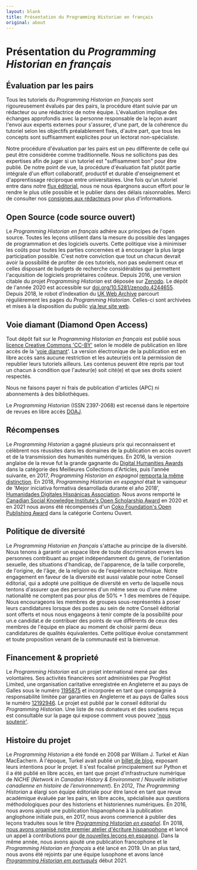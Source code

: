 ```yaml
---
layout: blank
title: Présentation du Programming Historian en français
original: about
---
```


# Présentation du _Programming Historian en français_


## Évaluation par les pairs
Tous les tutoriels du _Programming Historian en français_ sont rigoureusement évalués par des pairs, la procédure étant suivie par un rédacteur ou une rédactrice de notre équipe. L'évaluation implique des échanges approfondis avec la personne responsable de la leçon avant l'envoi aux experts externes pour s'assurer, d'une part, de la cohérence du tutoriel selon les objectifs préalablement fixés, d'autre part, que tous les concepts sont suffisamment explicites pour un lectorat non-spécialiste.

Notre procédure d'évaluation par les pairs est un peu différente de celle qui peut être considérée comme traditionnelle. Nous ne sollicitons pas des expertises afin de juger si un tutoriel est "suffisamment bon" pour être publié. De notre point de vue, la procédure d'évaluation fait plutôt partie intégrale d'un effort collaboratif, productif et durable d'enseignement et d'apprentissage réciproque entre universitaires. Une fois qu'un tutoriel entre dans notre [flux éditorial]({{site.baseurl}}/fr/consignes-auteurs), nous ne nous épargnons aucun effort pour le rendre le plus utile possible et le publier dans des délais raisonnables. Merci de consulter nos [consignes aux rédacteurs]({{site.baseurl}}/fr/consignes-redacteurs) pour plus d'informations.


## Open Source (code source ouvert)
Le _Programming Historian en français_ adhère aux principes de l'open source. Toutes les leçons utilisent dans la mesure du possible des langages de programmation et des logiciels ouverts. Cette politique vise à minimiser les coûts pour toutes les parties concernées et à encourager la plus large participation possible. C'est notre conviction que tout un chacun devrait avoir la possibilité de profiter de ces tutoriels, non pas seulement ceux et celles disposant de budgets de recherche considérables qui permettent l'acquisition de logiciels propriétaires coûteux. Depuis 2016, une version citable du projet _Programming Historian_ est déposée sur [Zenodo](https://zenodo.org/). Le dépôt de l'année 2020 est accessible sur [doi.org/10.5281/zenodo.4244655](https://doi.org/10.5281/zenodo.4244655). Depuis 2018, le robot d’indexation du [UK Web Archive](https://www.webarchive.org.uk/) parcourt régulièrement les pages du _Programming Historian_. Celles-ci sont archivées et mises à la disposition du public [via leur site web](https://www.webarchive.org.uk/wayback/en/archive/*/http://programminghistorian.org/).


## Voie diamant (Diamond Open Access)
Tout dépôt fait sur le _Programming Historian en français_ est publié sous [licence Creative Commons 'CC-BY'](https://creativecommons.org/licenses/by/4.0/deed.fr) selon le modèle de publication en libre accès de la '[voie diamant](https://fr.wikipedia.org/wiki/Libre_acc%C3%A8s_(%C3%A9dition_scientifique)#La_voie_diamant)'. La version électronique de la publication est en libre accès sans aucune restriction et les auteur(e)s ont la permission de republier leurs tutoriels ailleurs. Les contenus peuvent être repris par tout un chacun à condition que l'auteur(e) soit cité(e) et que ses droits soient respectés.

Nous ne faisons payer ni frais de publication d'articles (APC) ni abonnements à des bibliothèques.

Le _Programming Historian_ (ISSN 2397-2068) est recensé dans le répertoire de revues en libre accès [DOAJ](https://doaj.org/toc/2397-2068).


## Récompenses
Le _Programming Historian_ a gagné plusieurs prix qui reconnaissent et célèbrent nos réussites dans les domaines de la publication en accès ouvert et de la transmission des humanités numériques. En 2016, la version anglaise de la revue fut la grande gagnante du [Digital Humanities Awards](http://dhawards.org/dhawards2016/results/) dans la catégorie des Meilleures Collections d'Articles, puis l'année suivante, en 2017, _Programming Historian en espagnol_ [remporta la même distinction](http://dhawards.org/dhawards2017/results/). En 2018, _Programming Historian en espagnol_ était le vainqueur de 'Mejor iniciativa formativa desarrollada durante el año 2018', [Humanidades Digitales Hispánicas Association](http://humanidadesdigitaleshispanicas.es/). Nous avons remporté le [Canadian Social Knowledge Institute's Open Scholarship Award](https://etcl.uvic.ca/events-activities/open-scholarship-awards/) en 2020 et en 2021 nous avons été récompensés d'un [Coko Foundation's Open Publishing Award](https://openpublishingawards.org/results/2021/index.html) dans la catégorie Contenu Ouvert. 


## Politique de diversité

Le _Programming Historian en français_ s'attache au principe de la diversité. Nous tenons à garantir un espace libre de toute discrimination envers les personnes contribuant au projet indépendamment du genre, de l'orientation sexuelle, des situations d'handicap, de l'apparence, de la taille corporelle, de l'origine, de l'âge, de la religion ou de l'expérience technique. Notre engagement en faveur de la diversité est aussi valable pour notre Conseil éditorial, qui a adopté une politique de diversité en vertu de laquelle nous tentons d'assurer que des personnes d'un même sexe ou d'une même nationalité ne comptent pas pour plus de 50% + 1 des membres de l'équipe. Nous encourageons les membres de groupes sous-représentés à poser leurs candidatures lorsque des postes au sein de notre Conseil éditorial sont offerts et nous nous engageons à tenir compte de la possibilité pour un.e candidat.e de contribuer des points de vue différents de ceux des membres de l'équipe en place au moment de choisir parmi deux candidatures de qualités équivalentes. Cette politique évolue constamment et toute proposition venant de la communauté est la bienvenue.

## Financement & proprieté

Le _Programming Historian_ est un projet international mené par des volontaires. Ses activités financières sont administrées par ProgHist Limited, une organisation caritative enregistrée en Angleterre et au pays de Galles sous le numéro [1195875](https://register-of-charities.charitycommission.gov.uk/charity-search/-/charity-details/5181272/charity-overview) et incorporée en tant que compagnie à responsabilité limitée par garanties en Angleterre et au pays de Galles sous le numéro [12192946](https://beta.companieshouse.gov.uk/company/12192946). Le projet est publié par le conseil éditorial du _Programming Historian_.
Une liste de nos donateurs et des soutiens reçus est consultable sur la page qui expose comment vous pouvez ['nous soutenir']({{site.baseurl}}/fr/nous-soutenir).

## Histoire du projet

Le *Programming Historian* a été fondé en 2008 par William J. Turkel et Alan MacEachern. À l'époque, Turkel avait publié un [billet de blog](http://digitalhistoryhacks.blogspot.com/2008/01/programming-historian.html), exposant leurs intentions pour le projet. Il s'est focalisé principalement sur Python et il a été publié en libre accès, en tant que projet d'infrastructure numérique de *NiCHE* (*Network in Canadian History & Environment* / *Nouvelle initiative canadienne en histoire de l’environnement*). En 2012, *The Programming Historian* a élargi son équipe éditoriale pour être lancé en tant que revue académique évaluée par les pairs, en libre accès, spécialisée aux questions méthodologiques pour des historiens et historiennes numériques. En 2016, nous avons ajouté une publication hispanophone à la publication anglophone initiale puis, en 2017, nous avons commencé à publier des leçons traduites sous le titre *[Programming Historian en español]({{site.baseurl}}/es)*. En 2018, [nous avons organisé notre premier atelier d'écriture hispanophone](/posts/bogota-workshop-report) et lancé un appel à contributions pour [de nouvelles leçons en espagnol](/posts/convocatoria-de-tutoriales). Dans la même année, nous avons ajouté une publication francophone et le *Programming Historian en français* a été lancé en 2019. Un an plus tard, nous avons été rejoints par une équipe lusophone et avons lancé *[Programming Historian em português]({{site.baseurl}}/pt)* début 2021.
